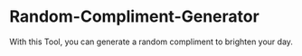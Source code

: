 # Random-Compliment-Generator
With this Tool, you can generate a random compliment to brighten your day.
